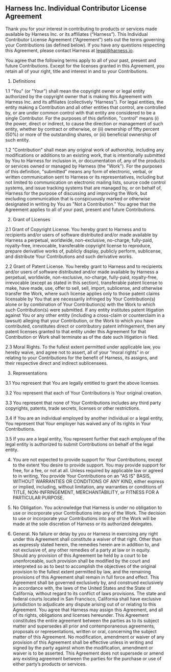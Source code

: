 ## Harness Inc. Individual Contributor License Agreement


Thank you for your interest in contributing to products or services made available by Harness Inc. or its affiliates (“Harness”). This Individual Contributor License Agreement (“Agreement”) sets out the terms governing your Contributions (as defined below).  If you have any questions respecting this Agreement, please contact Harness at legal@harness.io.

You agree that the following terms apply to all of your past, present and future Contributions. Except for the licenses granted in this Agreement, you retain all of your right, title and interest in and to your Contributions.

1. Definitions

1.1 "You" (or "Your") shall mean the copyright owner or legal entity authorized by the copyright owner that is  making  this  Agreement  with  Harness Inc. and its affiliates (collectively “Harness”).  For  legal  entities,  the  entity  making  a  Contribution  and  all  other  entities  that  control,  are controlled by, or are under common control with that entity are considered to be a single Contributor. For the purposes of this  definition,  "control"  means  (i)  the  power,  direct  or  indirect,  to  cause  the  direction  or  management  of  such  entity,  whether  by  contract or otherwise, or (ii) ownership of fifty percent (50%) or more of the outstanding shares, or (iii) beneficial ownership of such  entity.

1.2  "Contribution" shall mean any original work of authorship, including any modifications or additions to an  existing work, that is intentionally submitted by You to Harness for inclusion in, or documentation of, any of the products or  services  owned  or  managed  by  Harness  (the  "Work").  For  the  purposes  of  this  definition,  "submitted"  means  any  form  of  electronic,  verbal,  or  written  communication  sent  to  Harness  or  its  representatives,  including  but  not  limited  to  communication  on  electronic  mailing  lists,  source  code  control  systems,  and  issue  tracking  systems  that  are  managed  by,  or  on  behalf of, Harness for the purpose of discussing and improving the Work, but excluding communication that is conspicuously marked or otherwise designated in writing by You as "Not a Contribution." You agree that the Agreement applies to all of your past, present and future Contributions.

2. Grant of Licenses

2.1 Grant  of  Copyright  License.  You  hereby  grant  to  Harness  and  to  recipients  and/or  users  of  software  distributed  and/or  made  available  by  Harness  a  perpetual,  worldwide,  non-exclusive,  no-charge,  fully-paid, royalty-free,  irrevocable, transferable  copyright  license  to  reproduce,  prepare  derivative  works  of,  publicly  display, publicly perform, sublicense, and distribute Your Contributions and such derivative works.

2.2 Grant  of  Patent  License.  You  hereby  grant  to  Harness  and  to  recipients  and/or  users  of  software  distributed  and/or  made  available  by  Harness  a  perpetual,  worldwide, non-exclusive, no-charge, fully-paid, royalty-free, irrevocable (except as stated in this section), transferable patent license to make, have made, use, offer to sell, sell, import, sublicense, and otherwise transfer the Work, where such license applies only to those patent claims licensable by You  that  are  necessarily  infringed  by  Your  Contribution(s)  alone  or  by  combination  of  Your  Contribution(s)  with  the  Work  to  which such Contribution(s) were submitted. If any entity institutes patent litigation against You or any other entity (including a cross-claim  or  counterclaim  in  a  lawsuit)  alleging  that  your  Contribution,  or  the  Work  to  which  you  have  contributed,  constitutes  direct  or  contributory  patent  infringement,  then  any  patent  licenses  granted  to  that  entity  under  this  Agreement  for  that  Contribution  or  Work shall terminate as of the date such litigation is filed.

2.3 Moral Rights. To the fullest extent permitted under applicable law, you hereby waive, and agree not to assert, all of your “moral rights” in or relating to your Contributions for the benefit of Harness, its assigns, and their respective direct and indirect sublicensees.

3. Representations

3.1 You represent that You are legally entitled to grant the above licenses.

3.2 You represent that each of Your Contributions is Your original creation.

3.3 You represent that none of Your Contributions includes any third party copyrights, patents, trade secrets, licenses or other restrictions.

3.4 If  You  are  an  individual  employed  by  another  individual  or  a  legal  entity,  You  represent  that  Your  employer has waived any of its rights in Your Contributions.

3.5 If  you  are  a  legal  entity,  You  represent  further  that  each  employee  of the legal entity  is authorized to submit Contributions on behalf of the legal entity.

4.  You  are  not  expected  to  provide  support  for  Your  Contributions,  except  to  the  extent  You  desire  to  provide support. You may provide support for free, for a fee, or not at all. Unless required by applicable law or agreed to in writing,  You  provide  Your  Contributions  on  an  "AS  IS"  BASIS,  WITHOUT  WARRANTIES  OR  CONDITIONS  OF  ANY  KIND,  either  express  or  implied,  including,  without  limitation,  any  warranties  or  conditions  of  TITLE,  NON-INFRINGEMENT,  MERCHANTABILITY,  or  FITNESS  FOR A PARTICULAR PURPOSE.

5. No Obligation. You acknowledge that Harness is under no obligation to use or incorporate your Contributions into any of the Work. The decision to use or incorporate your Contributions into any of the Work will be made at the sole discretion of Harness or its authorized delegates.

6. General. No failure or delay by you or Harness in exercising any right under this Agreement shall constitute  a waiver of that right.  Other than as expressly stated herein, the remedies herein are in addition to, and not exclusive of, any other  remedies  of  a  party  at  law  or  in  equity.  Should  any  provision  of  this  Agreement  be  held  by  a  court  to  be  unenforceable,  such  provision  shall  be  modified  by  the  court  and  interpreted  so  as  to  best  to  accomplish  the  objectives  of  the  original  provision  to  the  fullest extent permitted by law, and the remaining provisions of this Agreement shall remain in full force and effect. This Agreement  shall  be  governed  exclusively  by,  and  construed  exclusively  in  accordance  with,  the  laws  of  the  United  States  and  the  State  of  California,  without  regard  to  its  conflict  of  laws  provisions. The  state  and  federal  courts  located  in  San  Francisco,  California  shall  have  exclusive  jurisdiction  to  adjudicate  any  dispute  arising  out  of  or  relating  to  this  Agreement.    You agree that Harness may assign this Agreement, and all of its rights, obligations and licenses hereunder.  This  Agreement  constitutes  the  entire agreement between the parties as to its subject matter and supersedes all prior and contemporaneous agreements, proposals  or representations, written or oral, concerning the subject matter of this Agreement.  No modification, amendment or waiver of any  provision of this Agreement shall be effective unless in writing and signed by the party against whom the modification, amendment  or  waiver  is  to  be  asserted.    This  Agreement  does  not  supersede  or  amend  any  existing  agreement  between  the  parties  for  the  purchase or use of either party’s products or services.